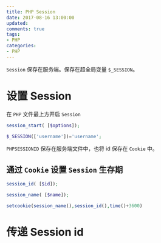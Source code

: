 ```yaml
---
title: PHP Session
date: 2017-08-16 13:00:00
updated:
comments: true
tags:
- PHP
categories:
- PHP
---
```


`Session` 保存在服务端。保存在超全局变量 `$_SESSION`。

<!--more-->

# 设置 Session

在 `PHP` 文件最上方开启 `Session`

```php
session_start( [$options]);

$_SESSION(['username'])='username';
```

`PHPSESSIONID` 保存在服务端文件中，也将 id 保存在 `Cookie` 中。

## 通过 `Cookie` 设置 `Session` 生存期

```php
session_id( [$id]);

session_name( [$name]);

setcookie(session_name(),session_id(),time()+3600)
```

# 传递 Session id
